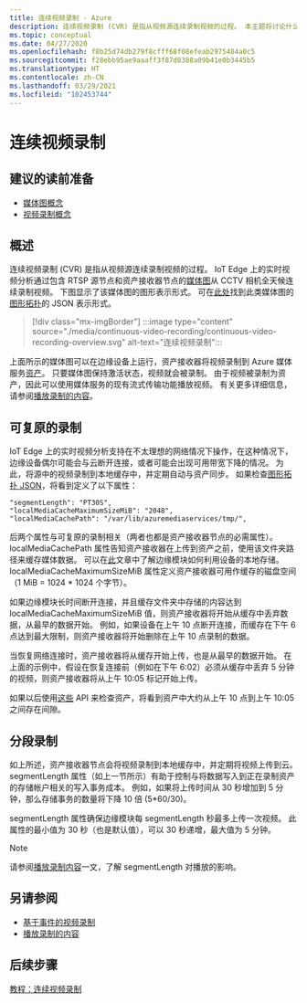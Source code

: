 ```yaml
---
title: 连续视频录制 - Azure
description: 连续视频录制 (CVR) 是指从视频源连续录制视频的过程。 本主题将讨论什么是 CVR。
ms.topic: conceptual
ms.date: 04/27/2020
ms.openlocfilehash: f8b25d74db279f8cfff68f08efeab2975484a0c5
ms.sourcegitcommit: f28ebb95ae9aaaff3f87d8388a09b41e0b3445b5
ms.translationtype: HT
ms.contentlocale: zh-CN
ms.lasthandoff: 03/29/2021
ms.locfileid: "102453744"
---
```

# <a name="continuous-video-recording"></a>连续视频录制  

## <a name="suggested-pre-reading"></a>建议的读前准备  

* [媒体图概念](media-graph-concept.md)
* [视频录制概念](video-recording-concept.md)

## <a name="overview"></a>概述

连续视频录制 (CVR) 是指从视频源连续录制视频的过程。 IoT Edge 上的实时视频分析通过包含 RTSP 源节点和资产接收器节点的[媒体图](media-graph-concept.md)从 CCTV 相机全天候连续录制视频。 下图显示了该媒体图的图形表示形式。 可在[此处](https://github.com/Azure/live-video-analytics/tree/master/MediaGraph/topologies/cvr-asset)找到此类媒体图的[图形拓扑](media-graph-concept.md#media-graph-topologies-and-instances)的 JSON 表示形式。

> [!div class="mx-imgBorder"]
> :::image type="content" source="./media/continuous-video-recording/continuous-video-recording-overview.svg" alt-text="连续视频录制":::

上面所示的媒体图可以在边缘设备上运行，资产接收器将视频录制到 Azure 媒体服务[资产](terminology.md#asset)。 只要媒体图保持激活状态，视频就会被录制。 由于视频被录制为资产，因此可以使用媒体服务的现有流式传输功能播放视频。 有关更多详细信息，请参阅[播放录制的内容](video-playback-concept.md)。

## <a name="resilient-recording"></a>可复原的录制

IoT Edge 上的实时视频分析支持在不太理想的网络情况下操作，在这种情况下，边缘设备偶尔可能会与云断开连接，或者可能会出现可用带宽下降的情况。 为此，将源中的视频录制到本地缓存中，并定期自动与资产同步。 如果检查[图形拓扑 JSON](https://github.com/Azure/live-video-analytics/tree/master/MediaGraph/topologies/cvr-asset/topology.json)，将看到定义了以下属性：

```
"segmentLength": "PT30S",
"localMediaCacheMaximumSizeMiB": "2048",
"localMediaCachePath": "/var/lib/azuremediaservices/tmp/",
```

后两个属性与可复原的录制相关（两者也都是资产接收器节点的必需属性）。 localMediaCachePath 属性告知资产接收器在上传到资产之前，使用该文件夹路径来缓存媒体数据。 可以在[此](../../iot-edge/how-to-access-host-storage-from-module.md)文章中了解边缘模块如何利用设备的本地存储。 localMediaCacheMaximumSizeMiB 属性定义资产接收器可用作缓存的磁盘空间（1 MiB = 1024 * 1024 个字节）。 

如果边缘模块长时间断开连接，并且缓存文件夹中存储的内容达到 localMediaCacheMaximumSizeMiB 值，则资产接收器将开始从缓存中丢弃数据，从最早的数据开始。 例如，如果设备在上午 10 点断开连接，而缓存在下午 6 点达到最大限制，则资产接收器将开始删除在上午 10 点录制的数据。 

当恢复网络连接时，资产接收器将从缓存开始上传，也是从最早的数据开始。 在上面的示例中，假设在恢复连接前（例如在下午 6:02）必须从缓存中丢弃 5 分钟的视频，则资产接收器将从上午 10:05 标记开始上传。

如果以后使用[这些](playback-recordings-how-to.md) API 来检查资产，将看到资产中大约从上午 10 点到上午 10:05 之间存在间隙。

## <a name="segmented-recording"></a>分段录制  

如上所述，资产接收器节点会将视频录制到本地缓存中，并定期将视频上传到云。 segmentLength 属性（如上一节所示）有助于控制与将数据写入到正在录制资产的存储帐户相关的写入事务成本。 例如，如果将上传时间从 30 秒增加到 5 分钟，那么存储事务的数量将下降 10 倍 (5*60/30)。

segmentLength 属性确保边缘模块每 segmentLength 秒最多上传一次视频。 此属性的最小值为 30 秒（也是默认值），可以 30 秒递增，最大值为 5 分钟。

> [!NOTE]
> 请参阅[播放录制内容](playback-recordings-how-to.md)一文，了解 segmentLength 对播放的影响。

## <a name="see-also"></a>另请参阅

* [基于事件的视频录制](event-based-video-recording-concept.md)
* [播放录制的内容](video-playback-concept.md)

## <a name="next-steps"></a>后续步骤

[教程：连续视频录制](continuous-video-recording-tutorial.md)
